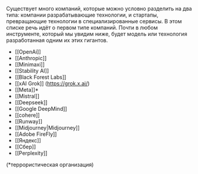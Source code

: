 
Существует много компаний, которые можно условно разделить на два типа: компании разрабатывающие технологии, и стартапы, превращающие технологии в специализированные сервисы. В этом списке речь идёт о первом типе компаний. Почти в любом инструменте, который мы увидим ниже, будет модель или технология разработанная одним их этих гигантов.

- [[OpenAi]] 
- [[Anthropic]]
- [[Minimaxi]]
- [[Stability AI]]
- [[Black Forest Labs]]
- [[xAI Grok]] (https://grok.x.ai/)
- [[Meta]]* 
- [[Mistral]]
- [[Deepseek]]
- [[Google DeepMind]]
- [[cohere]]
- [[Runway]]
- [[Midjourney|Midjourney]]
- [[Adobe FireFly]]
- [[Яндекс]]
- [[Сбер]]
- [[Perplexity]]

(*террористическая организация)